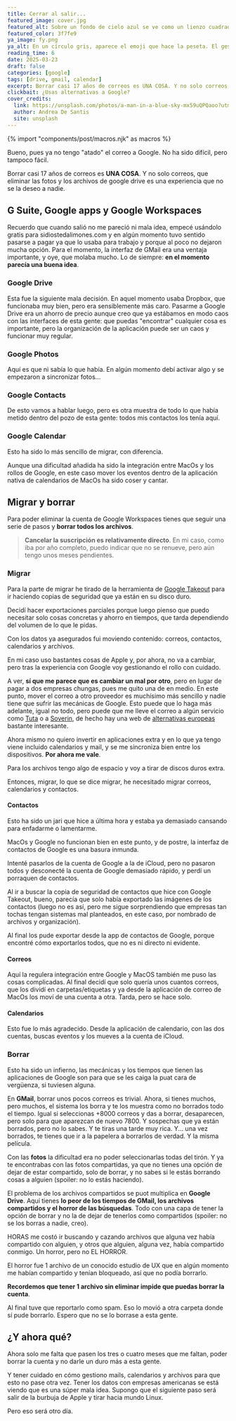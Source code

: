 ```yaml
---
title: Cerrar al salir...
featured_image: cover.jpg
featured_alt: Sobre un fondo de cielo azul se ve como un lienzo cuadrado con su sombra. En el lienzo aparece el texto Keep Calm and delete your Google account
featured_color: 3f7fe9
ya_image: fy.png
ya_alt: En un círculo gris, aparece el emoji que hace la peseta. El gesto, no la moneda
reading_time: 6
date: 2025-03-23
draft: false
categories: [google]
tags: [drive, gmail, calendar]
excerpt: Borrar casi 17 años de correos es UNA COSA. Y no solo correos, que eliminar las fotos y los archivos de google drive es una experiencia que no se la deseo a nadie.
clickbait: ¿Usas alternativas a Google?
cover_credits:
  link: https://unsplash.com/photos/a-man-in-a-blue-sky-mx59uQPQaoo?utm_content=creditCopyText&utm_medium=referral&utm_source=unsplash
  author: Andrea De Santis
  site: unsplash
---
```

{% import "components/post/macros.njk" as macros %}

Bueno, pues ya no tengo "atado" el correo a Google. No ha sido difícil, pero tampoco fácil.

Borrar casi 17 años de correos es **UNA COSA**. Y no solo correos, que eliminar las fotos y los archivos de google drive es una experiencia que no se la deseo a nadie.

## G Suite, Google apps y Google Workspaces

Recuerdo que cuando salió no me pareció ni mala idea, empecé usándolo gratis para sidiostedalimones.com y en algún momento tuvo sentido pasarse a pagar ya que lo usaba para trabajo y porque al poco no dejaron mucha opción. Para el momento, la interfaz de GMail era una ventaja importante, y oye, que molaba mucho. Lo de siempre: **en el momento parecía una buena idea**.

### Google Drive

Esta fue la siguiente mala decisión. En aquel momento usaba Dropbox, que funcionaba muy bien, pero era sensiblemente más caro. Pasarme a Google Drive era un ahorro de precio aunque creo que ya estábamos en modo caos con las interfaces de esta gente: que puedas "encontrar" cualquier cosa es importante, pero la organización de la aplicación puede ser un caos y funcionar muy regular.

### Google Photos

Aquí es que ni sabía lo que había. En algún momento debí activar algo y se empezaron a sincronizar fotos...

### Google Contacts

De esto vamos a hablar luego, pero es otra muestra de todo lo que había metido dentro del pozo de esta gente: todos mis contactos los tenía aquí.

### Google Calendar

Esto ha sido lo más sencillo de migrar, con diferencia.

Aunque una dificultad añadida ha sido la integración entre MacOs y los rollos de Google, en este caso mover los eventos dentro de la aplicación nativa de calendarios de MacOs ha sido coser y cantar.

## Migrar y borrar

Para poder eliminar la cuenta de Google Workspaces tienes que seguir una serie de pasos y **borrar todos los archivos**.

> **Cancelar la suscripción es relativamente directo**. En mi caso, como iba por año completo, puedo indicar que no se renueve, pero aún tengo unos meses pendientes.

### Migrar

Para la parte de migrar he tirado de la herramienta de [Google Takeout](https://takeout.google.com/) para ir haciendo copias de seguridad que ya están en su disco duro.

Decidí hacer exportaciones parciales porque luego pienso que puedo necesitar solo cosas concretas y ahorro en tiempos, que tarda dependiendo del volumen de lo que le pidas.

Con los datos ya asegurados fui moviendo contenido: correos, contactos, calendarios y archivos.

En mi caso uso bastantes cosas de Apple y, por ahora, no va a cambiar, pero tras la experiencia con Google voy gestionando el rollo con cuidado.

A ver, **sí que me parece que es cambiar un mal por otro**, pero en lugar de pagar a dos empresas chungas, pues me quito una de en medio. En este punto, mover el correo a otro proveedor es muchísimo más sencillo y nadie tiene que sufrir las mecánicas de Google. Esto puede que lo haga más adelante, igual no todo, pero puede que me lleve el correo a algún servicio como [Tuta](https://tuta.com/) o a [Soverin](https://soverin.com), de hecho hay una web de [alternativas europeas](https://european-alternatives.eu/) bastante interesante.

Ahora mismo no quiero invertir en aplicaciones extra y en lo que ya tengo viene incluido calendarios y mail, y se me sincroniza bien entre los dispositivos. **Por ahora me vale**.

Para los archivos tengo algo de espacio y voy a tirar de discos duros extra.

Entonces, migrar, lo que se dice migrar, he necesitado migrar correos, calendarios y contactos.

#### Contactos

Esto ha sido un jari que hice a última hora y estaba ya demasiado cansando para enfadarme o lamentarme.

MacOs y Google no funcionan bien en este punto, y de postre, la interfaz de contactos de Google es una basura inmunda.

Intenté pasarlos de la cuenta de Google a la de iCloud, pero no pasaron todos y desconecté la cuenta de Google demasiado rápido, y perdí un porraquen de contactos.

Al ir a buscar la copia de seguridad de contactos que hice con Google Takeout, bueno, parecía que solo había exportado las imágenes de los contactos (luego no es así, pero me sigue sorprendiendo que empresas tan tochas tengan sistemas mal planteados, en este caso, por nombrado de archivos y organización).

Al final los pude exportar desde la app de contactos de Google, porque encontré cómo exportarlos todos, que no es ni directo ni evidente.

#### Correos

Aquí la regulera integración entre Google y MacOS también me puso las cosas complicadas. Al final decidí que solo quería unos cuantos correos, que los dividí en carpetas/etiquetas y ya desde la aplicación de correo de MacOs los moví de una cuenta a otra. Tarda, pero se hace solo.

#### Calendarios

Esto fue lo más agradecido. Desde la aplicación de calendario, con las dos cuentas, buscas eventos y los mueves a la cuenta de iCloud.

### Borrar

Esto ha sido un infierno, las mecánicas y los tiempos que tienen las aplicaciones de Google son para que se les caiga la puat cara de vergüenza, si tuviesen alguna.

En **GMail**, borrar unos pocos correos es trivial. Ahora, si tienes muchos, pero muchos, el sistema los borra y te los muestra como no borrados todo el tiempo. Igual si seleccionas +8000 correos y das a borrar, desaparecen, pero solo para que aparezcan de nuevo 7800. Y sospechas que ya están borrados, pero no lo sabes. Y te tiras una tarde muy rica. Y... una vez borrados, te tienes que ir a la papelera a borrarlos de verdad. Y la misma película.

Con las **fotos** la dificultad era no poder seleccionarlas todas del tirón. Y ya te encontrabas con las fotos compartidas, ya que no tienes una opción de dejar de estar compartido, solo de borrar, y no sabes si le estás borrando cosas a alguien (spoiler: no lo estás haciendo).

El problema de los archivos compartidos se puot multiplica en **Google Drive**. Aquí tienes **lo peor de los tiempos de GMail, los archivos compartidos y el horror de las búsquedas**. Todo con una capa de tener la opción de borrar y no la de dejar de tenerlos como compartidos (spoiler: no se los borras a nadie, creo).

HORAS me costó ir buscando y cazando archivos que alguna vez había compartido con alguien, y otros que alguien, alguna vez, había compartido conmigo. Un horror, pero no EL HORROR.

El horror fue 1 archivo de un conocido estudio de UX que en algún momento me habían compartido y tenían bloqueado, así que no podía borrarlo.

**Recordemos que tener 1 archivo sin eliminar impide que puedas borrar la cuenta**.

Al final tuve que reportarlo como spam. Eso lo movió a otra carpeta donde sí pude borrarlo. Espero que no se lo borrase a esta gente.

## ¿Y ahora qué?

Ahora solo me falta que pasen los tres o cuatro meses que me faltan, poder borrar la cuenta y no darle un duro más a esta gente.

Y tener cuidado en cómo gestiono mails, calendarios y archivos para que esto no pase otra vez. Tener los datos con empresas americanas se está viendo que es una súper mala idea. Supongo que el siguiente paso será salir de la burbuja de Apple y tirar hacia mundo Linux.

Pero eso será otro día.
